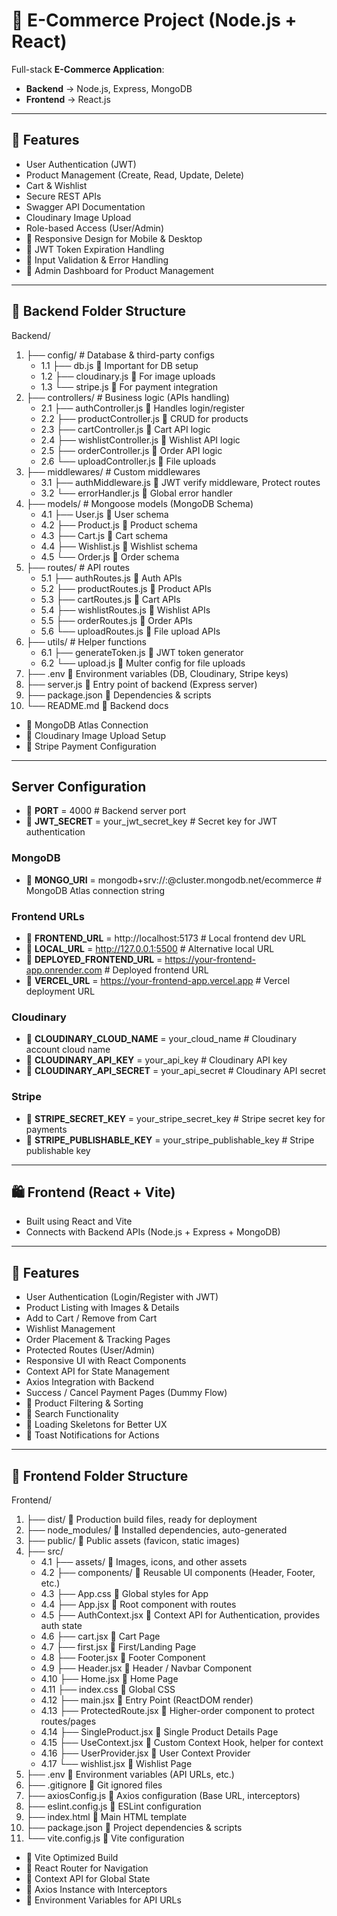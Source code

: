 # 🛒 E-Commerce Project (Node.js + React)

Full-stack **E-Commerce Application**:  
- **Backend** → Node.js, Express, MongoDB  
- **Frontend** → React.js  

---

## 🚀 Features
- User Authentication (JWT)  
- Product Management (Create, Read, Update, Delete)  
- Cart & Wishlist  
- Secure REST APIs  
- Swagger API Documentation  
- Cloudinary Image Upload  
- Role-based Access (User/Admin)  
- 🔹 Responsive Design for Mobile & Desktop  
- 🔹 JWT Token Expiration Handling  
- 🔹 Input Validation & Error Handling  
- 🔹 Admin Dashboard for Product Management  

---

## 📂 Backend Folder Structure

Backend/
1. ├── config/                # Database & third-party configs
   - 1.1 ├── db.js 🔹 Important for DB setup
   - 1.2 ├── cloudinary.js 🔹 For image uploads
   - 1.3 └── stripe.js 🔹 For payment integration
2. ├── controllers/           # Business logic (APIs handling)
   - 2.1 ├── authController.js 🔹 Handles login/register
   - 2.2 ├── productController.js 🔹 CRUD for products
   - 2.3 ├── cartController.js 🔹 Cart API logic
   - 2.4 ├── wishlistController.js 🔹 Wishlist API logic
   - 2.5 ├── orderController.js 🔹 Order API logic
   - 2.6 └── uploadController.js 🔹 File uploads
3. ├── middlewares/           # Custom middlewares
   - 3.1 ├── authMiddleware.js 🔹 JWT verify middleware, Protect routes
   - 3.2 └── errorHandler.js 🔹 Global error handler
4. ├── models/                # Mongoose models (MongoDB Schema)
   - 4.1 ├── User.js 🔹 User schema
   - 4.2 ├── Product.js 🔹 Product schema
   - 4.3 ├── Cart.js 🔹 Cart schema
   - 4.4 ├── Wishlist.js 🔹 Wishlist schema
   - 4.5 └── Order.js 🔹 Order schema
5. ├── routes/                # API routes
   - 5.1 ├── authRoutes.js 🔹 Auth APIs
   - 5.2 ├── productRoutes.js 🔹 Product APIs
   - 5.3 ├── cartRoutes.js 🔹 Cart APIs
   - 5.4 ├── wishlistRoutes.js 🔹 Wishlist APIs
   - 5.5 ├── orderRoutes.js 🔹 Order APIs
   - 5.6 └── uploadRoutes.js 🔹 File upload APIs
6. ├── utils/                 # Helper functions
   - 6.1 ├── generateToken.js 🔹 JWT token generator
   - 6.2 └── upload.js 🔹 Multer config for file uploads
7. ├── .env 🔹 Environment variables (DB, Cloudinary, Stripe keys)
8. ├── server.js 🔹 Entry point of backend (Express server)
9. ├── package.json 🔹 Dependencies & scripts
10. └── README.md 🔹 Backend docs


- 🔹 MongoDB Atlas Connection  
- 🔹 Cloudinary Image Upload Setup  
- 🔹 Stripe Payment Configuration  

---

## Server Configuration

- 🔹 **PORT** = 4000  # Backend server port
- 🔹 **JWT_SECRET** = your_jwt_secret_key  # Secret key for JWT authentication

### MongoDB
- 🔹 **MONGO_URI** = mongodb+srv://<username>:<password>@cluster.mongodb.net/ecommerce  # MongoDB Atlas connection string

### Frontend URLs
- 🔹 **FRONTEND_URL** = http://localhost:5173  # Local frontend dev URL
- 🔹 **LOCAL_URL** = http://127.0.0.1:5500    # Alternative local URL
- 🔹 **DEPLOYED_FRONTEND_URL** = https://your-frontend-app.onrender.com  # Deployed frontend URL
- 🔹 **VERCEL_URL** = https://your-frontend-app.vercel.app  # Vercel deployment URL

### Cloudinary
- 🔹 **CLOUDINARY_CLOUD_NAME** = your_cloud_name  # Cloudinary account cloud name
- 🔹 **CLOUDINARY_API_KEY** = your_api_key        # Cloudinary API key
- 🔹 **CLOUDINARY_API_SECRET** = your_api_secret  # Cloudinary API secret

### Stripe
- 🔹 **STRIPE_SECRET_KEY** = your_stripe_secret_key  # Stripe secret key for payments
- 🔹 **STRIPE_PUBLISHABLE_KEY** = your_stripe_publishable_key  # Stripe publishable key



---

## 🛍️ Frontend (React + Vite)

- Built using React and Vite  
- Connects with Backend APIs (Node.js + Express + MongoDB)  

---

## 🚀 Features
- User Authentication (Login/Register with JWT)  
- Product Listing with Images & Details  
- Add to Cart / Remove from Cart  
- Wishlist Management  
- Order Placement & Tracking Pages  
- Protected Routes (User/Admin)  
- Responsive UI with React Components  
- Context API for State Management  
- Axios Integration with Backend  
- Success / Cancel Payment Pages (Dummy Flow)  
- 🔹 Product Filtering & Sorting  
- 🔹 Search Functionality  
- 🔹 Loading Skeletons for Better UX  
- 🔹 Toast Notifications for Actions  

---

## 📂 Frontend Folder Structure

Frontend/
1. ├── dist/ 🔹 Production build files, ready for deployment
2. ├── node_modules/ 🔹 Installed dependencies, auto-generated
3. ├── public/ 🔹 Public assets (favicon, static images)
4. ├── src/
   - 4.1 ├── assets/ 🔹 Images, icons, and other assets
   - 4.2 ├── components/ 🔹 Reusable UI components (Header, Footer, etc.)
   - 4.3 ├── App.css 🔹 Global styles for App
   - 4.4 ├── App.jsx 🔹 Root component with routes
   - 4.5 ├── AuthContext.jsx 🔹 Context API for Authentication, provides auth state
   - 4.6 ├── cart.jsx 🔹 Cart Page
   - 4.7 ├── first.jsx 🔹 First/Landing Page
   - 4.8 ├── Footer.jsx 🔹 Footer Component
   - 4.9 ├── Header.jsx 🔹 Header / Navbar Component
   - 4.10 ├── Home.jsx 🔹 Home Page
   - 4.11 ├── index.css 🔹 Global CSS
   - 4.12 ├── main.jsx 🔹 Entry Point (ReactDOM render)
   - 4.13 ├── ProtectedRoute.jsx 🔹 Higher-order component to protect routes/pages
   - 4.14 ├── SingleProduct.jsx 🔹 Single Product Details Page
   - 4.15 ├── UseContext.jsx 🔹 Custom Context Hook, helper for context
   - 4.16 ├── UserProvider.jsx 🔹 User Context Provider
   - 4.17 └── wishlist.jsx 🔹 Wishlist Page
5. ├── .env 🔹 Environment variables (API URLs, etc.)
6. ├── .gitignore 🔹 Git ignored files
7. ├── axiosConfig.js 🔹 Axios configuration (Base URL, interceptors)
8. ├── eslint.config.js 🔹 ESLint configuration
9. ├── index.html 🔹 Main HTML template
10. ├── package.json 🔹 Project dependencies & scripts
11. └── vite.config.js 🔹 Vite configuration



- 🔹 Vite Optimized Build  
- 🔹 React Router for Navigation  
- 🔹 Context API for Global State  
- 🔹 Axios Instance with Interceptors  
- 🔹 Environment Variables for API URLs  


